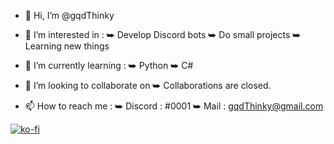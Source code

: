 - 👋 Hi, I’m @gqdThinky

- 👀 I’m interested in :
   ⮩ Develop Discord bots
   ⮩ Do small projects
   ⮩ Learning new things

- 🌱 I’m currently learning :
   ⮩ Python
   ⮩ C#

- 💞️ I’m looking to collaborate on 
   ⮩ Collaborations are closed.

- 📫 How to reach me : 
   ⮩ Discord : </gqdThinky>#0001
   ⮩ Mail : gqdThinky@gmail.com

[![ko-fi](https://ko-fi.com/img/githubbutton_sm.svg)](https://ko-fi.com/M4M5CA8OW)

